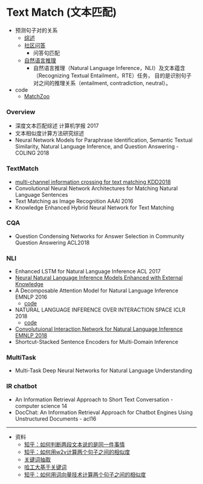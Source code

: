 # Text Match (文本匹配)
- 预测句子对的关系
    - [综述](###overview)
    - [社区问答](###cqa)
        - 问答句匹配
    - [自然语言推理](###nli)
        - 自然语言推理（Natural Language Inference，NLI）及文本蕴含（Recognizing Textual Entailment，RTE）任务，
    目的是识别句子对之间的推理关系（entailment, contradiction, neutral）。
- code
    - [MatchZoo](https://github.com/NTMC-Community/MatchZoo)
### Overview
- 深度文本匹配综述 计算机学报 2017
- 文本相似度计算方法研究综述
- Neural Network Models for Paraphrase Identification, Semantic Textual Similarity, Natural Language Inference, and Question Answering - COLING 2018
### TextMatch
- [multi-channel information crossing for text matching KDD2018](MultiChannelInformationCrossingforTextMatching.md)
- Convolutional Neural Network Architectures for Matching Natural Language Sentences
- Text Matching as Image Recognition AAAI 2016
- Knowledge Enhanced Hybrid Neural Network for Text Matching
### CQA
- Question Condensing Networks for Answer Selection in Community Question Answering ACL2018

### NLI
- Enhanced LSTM for Natural Language Inference  ACL 2017
- [Neural Natural Language Inference Models Enhanced with External Knowledge](NeuralNaturalLanguageInferenceModelsEnhancedwithExternalKnowledge.md)
- A Decomposable Attention Model for Natural Language Inference EMNLP 2016
    - [code](https://www.kaggle.com/lamdang/dl-models/code)
- NATURAL LANGUAGE INFERENCE OVER INTERACTION SPACE ICLR 2018
    - [code](https://github.com/YerevaNN/DIIN-in-Keras)
- [Convolutuional Interaction Network for Natural Language Inference EMNLP 2018](TextMatch/ConvolutuionalInteractionNetworkforNaturalLanguageInference.md)
- Shortcut-Stacked Sentence Encoders for Multi-Domain Inference

### MultiTask
- Multi-Task Deep Neural Networks for Natural Language Understanding

### IR chatbot
- An Information Retrieval Approach to Short Text Conversation -computer science 14
- DocChat: An Information Retrieval Approach for Chatbot Engines Using Unstructured Documents - acl16


---------------------
- 资料
    - [知乎：如何判断两段文本说的是同一件事情](https://www.zhihu.com/question/56751077)
    - [知乎：如何用w2v计算两个句子之间的相似度](https://www.zhihu.com/question/29978268)
    - [关键词抽取](http://www.cnblogs.com/zhbzz2007/p/6177832.html)
    - [哈工大基于关键词](https://mp.weixin.qq.com/s/TYEWKdX4IEDLd8rnsASnnw)
    - [知乎：如何用词向量技术计算两个句子之间的相似度](https://www.zhihu.com/question/33952003)